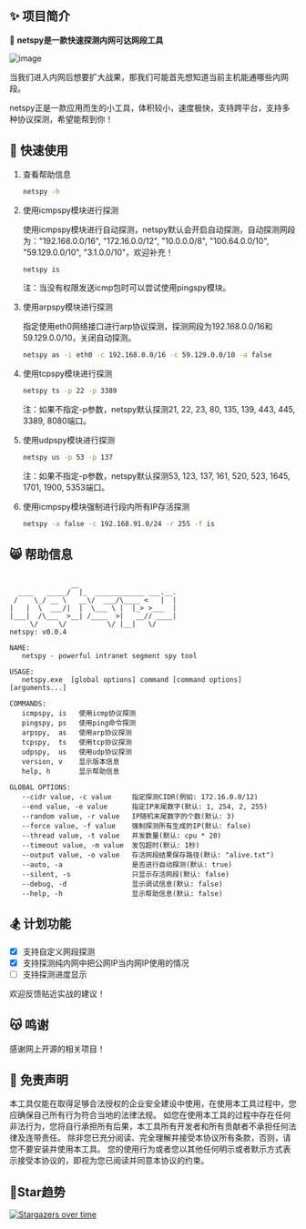 ## ✨ 项目简介

🦄 **netspy是一款快速探测内网可达网段工具**

![image](https://user-images.githubusercontent.com/24275308/148667657-56d55fbe-e530-43a0-8633-e7aa1e3a03db.png)



当我们进入内网后想要扩大战果，那我们可能首先想知道当前主机能通哪些内网段。

netspy正是一款应用而生的小工具，体积较小，速度极快，支持跨平台，支持多种协议探测，希望能帮到你！

## 🚀 快速使用
1. 查看帮助信息
    ```bash
    netspy -h
    ```

2. 使用icmpspy模块进行探测

   使用icmpspy模块进行自动探测，netspy默认会开启自动探测，自动探测网段为："192.168.0.0/16", "172.16.0.0/12", "10.0.0.0/8",
   "100.64.0.0/10", "59.129.0.0/10", "3.1.0.0/10"，欢迎补充！
    ```bash
    netspy is
    ```
   注：当没有权限发送icmp包时可以尝试使用pingspy模块。

3. 使用arpspy模块进行探测

    指定使用eth0网络接口进行arp协议探测，探测网段为192.168.0.0/16和59.129.0.0/10，关闭自动探测。

    ```bash
    netspy as -i eth0 -c 192.168.0.0/16 -c 59.129.0.0/10 -a false
    ```

4. 使用tcpspy模块进行探测

    ```bash
    netspy ts -p 22 -p 3389
    ```
   注：如果不指定-p参数，netspy默认探测21, 22, 23, 80, 135, 139, 443, 445, 3389, 8080端口。

5. 使用udpspy模块进行探测

    ```bash
    netspy us -p 53 -p 137
    ```
   注：如果不指定-p参数，netspy默认探测53, 123, 137, 161, 520, 523, 1645, 1701, 1900, 5353端口。
6. 使用icmpspy模块强制进行段内所有IP存活探测

    ```bash
    netspy -a false -c 192.168.91.0/24 -r 255 -f is
    ```

## 😸 帮助信息

```text

               __
  ____   _____/  |_  ____________ ___.__.
 /    \_/ __ \   __\/  ___/\____ <   |  |
|   |  \  ___/|  |  \___ \ |  |_> >___  |
|___|  /\___  >__| /____  >|   __// ____|
     \/     \/          \/ |__|   \/
netspy: v0.0.4

NAME:
   netspy - powerful intranet segment spy tool

USAGE:
   netspy.exe  [global options] command [command options] [arguments...]

COMMANDS:
   icmpspy, is   使用icmp协议探测
   pingspy, ps   使用ping命令探测
   arpspy,  as   使用arp协议探测
   tcpspy,  ts   使用tcp协议探测
   udpspy,  us   使用udp协议探测
   version, v    显示版本信息
   help, h       显示帮助信息

GLOBAL OPTIONS:
   --cidr value, -c value     指定探测CIDR(例如: 172.16.0.0/12)
   --end value, -e value      指定IP末尾数字(默认: 1, 254, 2, 255)
   --random value, -r value   IP随机末尾数字的个数(默认: 3)
   --force value, -f value    强制探测所有生成的IP(默认: false)
   --thread value, -t value   并发数量(默认: cpu * 20)
   --timeout value, -m value  发包超时(默认: 1秒)
   --output value, -o value   存活网段结果保存路径(默认: "alive.txt")
   --auto, -a                 是否进行自动探测(默认: true)
   --silent, -s               只显示存活网段(默认: false)
   --debug, -d                显示调试信息(默认: false)
   --help, -h                 显示帮助信息(默认: false)
```

## 🏂 计划功能

* [x] 支持自定义网段探测
* [x] 支持探测纯内网中把公网IP当内网IP使用的情况
* [ ] 支持探测进度显示

欢迎反馈贴近实战的建议！

## 😽 鸣谢

感谢网上开源的相关项目！

## 📜 免责声明

本工具仅能在取得足够合法授权的企业安全建设中使用，在使用本工具过程中，您应确保自己所有行为符合当地的法律法规。
如您在使用本工具的过程中存在任何非法行为，您将自行承担所有后果，本工具所有开发者和所有贡献者不承担任何法律及连带责任。
除非您已充分阅读、完全理解并接受本协议所有条款，否则，请您不要安装并使用本工具。
您的使用行为或者您以其他任何明示或者默示方式表示接受本协议的，即视为您已阅读并同意本协议的约束。

## 💖Star趋势

[![Stargazers over time](https://starchart.cc/shmilylty/netspy.svg)](https://starchart.cc/shmilylty/netspy)
   
